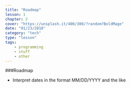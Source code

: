 ```yaml
---
title: "Roadmap"
lesson: 1
chapter: 2
cover: "https://unsplash.it/400/300/?random?BoldMage"
date: "01/23/2018"
category: "tech"
type: "lesson"
tags:
    - programming
    - stuff
    - other
---
```


###Roadmap

* Interpret dates in the format MM/DD/YYYY and the like
